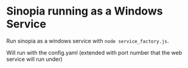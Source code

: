# Sinopia running as a Windows Service

Run sinopia as a windows service with `node service_factory.js`.

Will run with the config.yaml (extended with port number that the web service will run under)